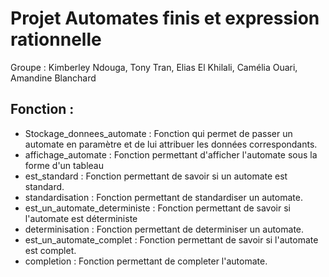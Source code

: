 # Projet Automates finis et expression rationnelle

Groupe : Kimberley Ndouga, Tony Tran, Elias El Khilali, Camélia Ouari, Amandine Blanchard 

## Fonction :

-  Stockage_donnees_automate : Fonction qui permet de passer un automate en paramètre et de lui attribuer les données correspondants.
- affichage_automate : Fonction permettant d'afficher l'automate sous la forme d'un tableau 
- est_standard : Fonction permettant de savoir si un automate est standard.
- standardisation : Fonction permettant de standardiser un automate.
- est_un_automate_deterministe : Fonction permettant de savoir si l'automate est déterministe 
- determinisation : Fonction permettant de determiniser un automate.
- est_un_automate_complet : Fonction permettant de savoir si l'automate est complet.
- completion : Fonction permettant de completer l'automate.